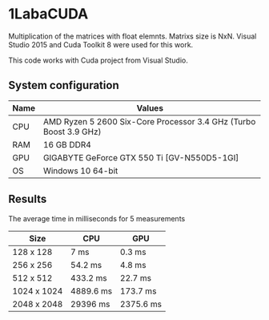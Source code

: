 # 1LabaCUDA

 Multiplication of the matrices with float elemnts.
 Matrixs size is  NxN.
 Visual Studio 2015 and Cuda Toolkit 8 were used for this work.
 
 This code works with Cuda project from Visual Studio.

## System configuration

| Name | Values |
|-------|---------|
| CPU | AMD Ryzen 5 2600 Six-Core Processor 3.4 GHz (Turbo Boost 3.9 GHz) |
| RAM | 16 GB DDR4 |
| GPU | GIGABYTE GeForce GTX 550 Ti [GV-N550D5-1GI] |
| OS | Windows 10 64-bit |

## Results

The average time in milliseconds for 5 measurements

| Size | CPU | GPU |
|-------------|---------------------|-------------------|
| 128 х 128 | 7 ms | 0.3 ms |
| 256 х 256 | 54.2 ms | 4.8 ms |
| 512 х 512 | 433.2 ms | 22.7 ms |
| 1024 х 1024 | 4889.6 ms | 173.7 ms |
| 2048 х 2048 | 29396 ms | 2375.6 ms |
